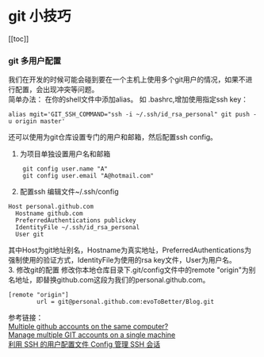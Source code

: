 # git 小技巧
[[toc]]  

### git 多用户配置
我们在开发的时候可能会碰到要在一个主机上使用多个git用户的情况，如果不进行配置，会出现冲突等问题。  
简单办法：
在你的shell文件中添加alias。
如 .bashrc,增加使用指定ssh key：
```
alias mgit='GIT_SSH_COMMAND="ssh -i ~/.ssh/id_rsa_personal" git push -u origin master'
```
还可以使用为git仓库设置专门的用户和邮箱，然后配置ssh config。
1. 为项目单独设置用户名和邮箱  
```
    git config user.name "A"
    git config user.email "A@hotmail.com"
```
2. 配置ssh
   编辑文件~/.ssh/config  
```
Host personal.github.com
  Hostname github.com
  PreferredAuthentications publickey
  IdentityFile ~/.ssh/id_rsa_personal
  User git
```
其中Host为git地址别名，Hostname为真实地址，PreferredAuthentications为强制使用的验证方式，IdentityFile为使用的rsa key文件，User为用户名。  
3. 修改git的配置
   修改你本地仓库目录下.git/config文件中的remote "origin"为别名地址，即替换github.com这段为我们的personal.github.com。
```
[remote "origin"]
        url = git@personal.github.com:evoToBetter/Blog.git
```


参考链接：  
[Multiple github accounts on the same computer?](https://stackoverflow.com/questions/3860112/multiple-github-accounts-on-the-same-computer)  
[Manage multiple GIT accounts on a single machine](https://medium.com/@geeky_sh/manage-multiple-git-accounts-on-a-single-machine-d49d710ec229)  
[利用 SSH 的用户配置文件 Config 管理 SSH 会话](https://www.hi-linux.com/posts/14346.html)